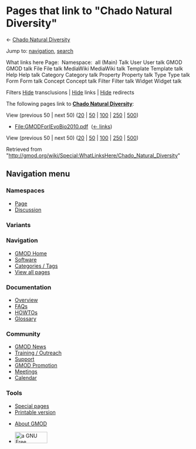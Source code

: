 <div id="mw-page-base" class="noprint">

</div>

<div id="mw-head-base" class="noprint">

</div>

<div id="content" class="mw-body" role="main">

<span id="top"></span>

<div id="mw-js-message" style="display:none;">

</div>



# <span dir="auto">Pages that link to "Chado Natural Diversity"</span>

<div id="bodyContent">

<div id="contentSub">

← <a
href="/mediawiki/index.php?title=Chado_Natural_Diversity&amp;redirect=no"
class="mw-redirect" title="Chado Natural Diversity">Chado Natural
Diversity</a>

</div>

<div id="jump-to-nav" class="mw-jump">

Jump to: [navigation](#mw-navigation), [search](#p-search)

</div>

<div id="mw-content-text">

What links here Page:  Namespace:  all (Main) Talk User User talk GMOD
GMOD talk File File talk MediaWiki MediaWiki talk Template Template talk
Help Help talk Category Category talk Property Property talk Type Type
talk Form Form talk Concept Concept talk Filter Filter talk Widget
Widget talk

Filters
[Hide](/mediawiki/index.php?title=Special:WhatLinksHere/Chado_Natural_Diversity&hidetrans=1 "Special:WhatLinksHere/Chado Natural Diversity")
transclusions \|
[Hide](/mediawiki/index.php?title=Special:WhatLinksHere/Chado_Natural_Diversity&hidelinks=1 "Special:WhatLinksHere/Chado Natural Diversity")
links \|
[Hide](/mediawiki/index.php?title=Special:WhatLinksHere/Chado_Natural_Diversity&hideredirs=1 "Special:WhatLinksHere/Chado Natural Diversity")
redirects

The following pages link to
**<a href="/wiki/Chado_Natural_Diversity" class="mw-redirect"
title="Chado Natural Diversity">Chado Natural Diversity</a>**:

View (previous 50 \| next 50)
([20](/mediawiki/index.php?title=Special:WhatLinksHere/Chado_Natural_Diversity&limit=20 "Special:WhatLinksHere/Chado Natural Diversity")
\|
[50](/mediawiki/index.php?title=Special:WhatLinksHere/Chado_Natural_Diversity&limit=50 "Special:WhatLinksHere/Chado Natural Diversity")
\|
[100](/mediawiki/index.php?title=Special:WhatLinksHere/Chado_Natural_Diversity&limit=100 "Special:WhatLinksHere/Chado Natural Diversity")
\|
[250](/mediawiki/index.php?title=Special:WhatLinksHere/Chado_Natural_Diversity&limit=250 "Special:WhatLinksHere/Chado Natural Diversity")
\|
[500](/mediawiki/index.php?title=Special:WhatLinksHere/Chado_Natural_Diversity&limit=500 "Special:WhatLinksHere/Chado Natural Diversity"))

- [File:GMODForIEvoBio2010.pdf](/wiki/File:GMODForIEvoBio2010.pdf "File:GMODForIEvoBio2010.pdf")
  ‎ <span class="mw-whatlinkshere-tools">([←
  links](/mediawiki/index.php?title=Special:WhatLinksHere&target=File%3AGMODForIEvoBio2010.pdf "Special:WhatLinksHere"))</span>

View (previous 50 \| next 50)
([20](/mediawiki/index.php?title=Special:WhatLinksHere/Chado_Natural_Diversity&limit=20 "Special:WhatLinksHere/Chado Natural Diversity")
\|
[50](/mediawiki/index.php?title=Special:WhatLinksHere/Chado_Natural_Diversity&limit=50 "Special:WhatLinksHere/Chado Natural Diversity")
\|
[100](/mediawiki/index.php?title=Special:WhatLinksHere/Chado_Natural_Diversity&limit=100 "Special:WhatLinksHere/Chado Natural Diversity")
\|
[250](/mediawiki/index.php?title=Special:WhatLinksHere/Chado_Natural_Diversity&limit=250 "Special:WhatLinksHere/Chado Natural Diversity")
\|
[500](/mediawiki/index.php?title=Special:WhatLinksHere/Chado_Natural_Diversity&limit=500 "Special:WhatLinksHere/Chado Natural Diversity"))

</div>

<div class="printfooter">

Retrieved from
"<http://gmod.org/wiki/Special:WhatLinksHere/Chado_Natural_Diversity>"

</div>

<div id="catlinks" class="catlinks catlinks-allhidden">

</div>

<div class="visualClear">

</div>

</div>

</div>

<div id="mw-navigation">

## Navigation menu

<div id="mw-head">



<div id="left-navigation">

<div id="p-namespaces" class="vectorTabs" role="navigation"
aria-labelledby="p-namespaces-label">

### Namespaces

- <span id="ca-nstab-main"><a href="/wiki/Chado_Natural_Diversity" accesskey="c"
  title="View the content page [c]">Page</a></span>
- <span id="ca-talk"><a
  href="/mediawiki/index.php?title=Talk:Chado_Natural_Diversity&amp;action=edit&amp;redlink=1"
  accesskey="t"
  title="Discussion about the content page [t]">Discussion</a></span>

</div>

<div id="p-variants" class="vectorMenu emptyPortlet" role="navigation"
aria-labelledby="p-variants-label">

### 

### Variants[](#)

<div class="menu">

</div>

</div>

</div>

<div id="right-navigation">





</div>



</div>

</div>

</div>

<div id="mw-panel">

<div id="p-logo" role="banner">

<a href="/wiki/Main_Page"
style="background-image: url(http://gmod.org/images/GMOD-cogs.png);"
title="Visit the main page"></a>

</div>

<div id="p-Navigation" class="portal" role="navigation"
aria-labelledby="p-Navigation-label">

### Navigation

<div class="body">

- <span id="n-GMOD-Home">[GMOD Home](/wiki/Main_Page)</span>
- <span id="n-Software">[Software](/wiki/GMOD_Components)</span>
- <span id="n-Categories-.2F-Tags">[Categories /
  Tags](/wiki/Categories)</span>
- <span id="n-View-all-pages">[View all
  pages](/wiki/Special:AllPages)</span>

</div>

</div>

<div id="p-Documentation" class="portal" role="navigation"
aria-labelledby="p-Documentation-label">

### Documentation

<div class="body">

- <span id="n-Overview">[Overview](/wiki/Overview)</span>
- <span id="n-FAQs">[FAQs](/wiki/Category:FAQ)</span>
- <span id="n-HOWTOs">[HOWTOs](/wiki/Category:HOWTO)</span>
- <span id="n-Glossary">[Glossary](/wiki/Glossary)</span>

</div>

</div>

<div id="p-Community" class="portal" role="navigation"
aria-labelledby="p-Community-label">

### Community

<div class="body">

- <span id="n-GMOD-News">[GMOD News](/wiki/GMOD_News)</span>
- <span id="n-Training-.2F-Outreach">[Training /
  Outreach](/wiki/Training_and_Outreach)</span>
- <span id="n-Support">[Support](/wiki/Support)</span>
- <span id="n-GMOD-Promotion">[GMOD
  Promotion](/wiki/GMOD_Promotion)</span>
- <span id="n-Meetings">[Meetings](/wiki/Meetings)</span>
- <span id="n-Calendar">[Calendar](/wiki/Calendar)</span>

</div>

</div>

<div id="p-tb" class="portal" role="navigation"
aria-labelledby="p-tb-label">

### Tools

<div class="body">

- <span id="t-specialpages"><a href="/wiki/Special:SpecialPages" accesskey="q"
  title="A list of all special pages [q]">Special pages</a></span>
- <span id="t-print"><a
  href="/mediawiki/index.php?title=Special:WhatLinksHere/Chado_Natural_Diversity&amp;printable=yes"
  rel="alternate" accesskey="p"
  title="Printable version of this page [p]">Printable version</a></span>

</div>

</div>

</div>

</div>

<div id="footer" role="contentinfo">

- <span id="footer-places-about">[About
  GMOD](/wiki/GMOD:About "GMOD:About")</span>

<!-- -->

- <span id="footer-copyrightico">[<img src="http://www.gnu.org/graphics/gfdl-logo-small.png" width="88"
  height="31" alt="a GNU Free Documentation License" />](http://www.gnu.org/licenses/fdl-1.3.html)</span>




</div>
